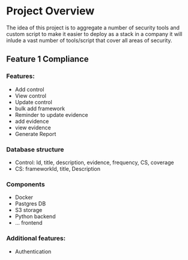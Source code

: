 # Project Overview
The idea of this project is to aggregate a number of security tools and custom script to make it easier to deploy as a stack in a company it will inlude a vast number of tools/script that cover all areas of security.

## Feature 1 Compliance 
### Features:
- Add control
- View control 
- Update control
- bulk add framework
- Reminder to update evidence 
- add evidence
- view evidence
- Generate Report

### Database structure
- Control: Id, title, description, evidence, frequency, CS, coverage
- CS: frameworkId, title, Description

### Components
- Docker
- Pastgres DB
- S3 storage
- Python backend 
- ... frontend

### Additional features:
- Authentication 
